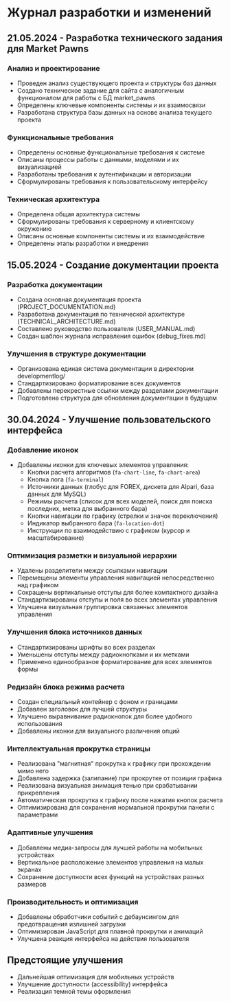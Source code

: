 # Журнал разработки и изменений

## 21.05.2024 - Разработка технического задания для Market Pawns

### Анализ и проектирование
- Проведен анализ существующего проекта и структуры баз данных
- Создано техническое задание для сайта с аналогичным функционалом для работы с БД market_pawns
- Определены ключевые компоненты системы и их взаимосвязи
- Разработана структура базы данных на основе анализа текущего проекта

### Функциональные требования
- Определены основные функциональные требования к системе
- Описаны процессы работы с данными, моделями и их визуализацией
- Разработаны требования к аутентификации и авторизации
- Сформулированы требования к пользовательскому интерфейсу

### Техническая архитектура
- Определена общая архитектура системы
- Сформулированы требования к серверному и клиентскому окружению
- Описаны основные компоненты системы и их взаимодействие
- Определены этапы разработки и внедрения

## 15.05.2024 - Создание документации проекта

### Разработка документации
- Создана основная документация проекта (PROJECT_DOCUMENTATION.md)
- Разработана документация по технической архитектуре (TECHNICAL_ARCHITECTURE.md)
- Составлено руководство пользователя (USER_MANUAL.md)
- Создан шаблон журнала исправления ошибок (debug_fixes.md)

### Улучшения в структуре документации
- Организована единая система документации в директории developmentlog/
- Стандартизировано форматирование всех документов
- Добавлены перекрестные ссылки между разделами документации
- Подготовлена структура для обновления документации в будущем

## 30.04.2024 - Улучшение пользовательского интерфейса

### Добавление иконок
- Добавлены иконки для ключевых элементов управления:
  - Кнопки расчета алгоритмов (`fa-chart-line`, `fa-chart-area`)
  - Кнопка лога (`fa-terminal`)
  - Источники данных (глобус для FOREX, дискета для Alpari, база данных для MySQL)
  - Режимы расчета (список для всех моделей, поиск для поиска последних, метка для выбранного бара)
  - Кнопки навигации по графику (стрелки и значок переключения)
  - Индикатор выбранного бара (`fa-location-dot`)
  - Инструкции по взаимодействию с графиком (курсор и масштабирование)

### Оптимизация разметки и визуальной иерархии
- Удалены разделители между ссылками навигации
- Перемещены элементы управления навигацией непосредственно над графиком
- Сокращены вертикальные отступы для более компактного дизайна
- Стандартизированы отступы и поля во всех элементах управления
- Улучшена визуальная группировка связанных элементов управления

### Улучшения блока источников данных
- Стандартизированы шрифты во всех разделах
- Уменьшены отступы между радиокнопками и их метками
- Применено единообразное форматирование для всех элементов формы

### Редизайн блока режима расчета
- Создан специальный контейнер с фоном и границами
- Добавлен заголовок для лучшей структуры
- Улучшено выравнивание радиокнопок для более удобного использования
- Добавлены иконки для визуального различения опций

### Интеллектуальная прокрутка страницы
- Реализована "магнитная" прокрутка к графику при прохождении мимо него
- Добавлена задержка (залипание) при прокрутке от позиции графика
- Реализована визуальная анимация тенью при срабатывании прикрепления
- Автоматическая прокрутка к графику после нажатия кнопок расчета
- Оптимизирована для сохранения нормальной прокрутки панели с параметрами

### Адаптивные улучшения
- Добавлены медиа-запросы для лучшей работы на мобильных устройствах
- Вертикальное расположение элементов управления на малых экранах
- Сохранение доступности всех функций на устройствах разных размеров

### Производительность и оптимизация
- Добавлены обработчики событий с дебаунсингом для предотвращения излишней загрузки 
- Оптимизирован JavaScript для плавной прокрутки и анимаций
- Улучшена реакция интерфейса на действия пользователя

## Предстоящие улучшения
- Дальнейшая оптимизация для мобильных устройств
- Улучшение доступности (accessibility) интерфейса
- Реализация темной темы оформления 